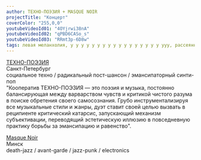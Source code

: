 ```yaml
---
author: ТЕХНО-ПОЭЗИЯ + MASQUE NOIR
projectTitle: "Концерт"
coverColor: "255,0,0"
youtubeVideoId01: "4OYjrwi38nA"
youtubeVideoId02: "qPBD6CASo_s"
youtubeVideoId03: "RRmt3p-6D8w"
tags: левая меланхолия, у у у у у у у у у у у у у у у у у ууу, рассеянная коллективность, социальная хореография, все всем, вчерашний неотчужденный праздник
---
```

[ТЕХНО-ПОЭЗИЯ][1]  
Санкт-Петербург  
социальное техно / радикальный пост-шансон / эмансипаторный синти-поп  
"Кооператив ТЕХНО-ПОЭЗИЯ — это поэзия и музыка, постоянно балансирующая между варварством чувств и критикой чистого разума в поиске обретения своего самосознания. Грубо инструментализируя все музыкальные стили и жанры, дуэт ставит своей целью вызвать в реципиенте критический катарсис, запускающий механизм субъективации, переводящий эстетическую иллюзию в повседневную практику борьбы за эмансипацию и равенство".

[Masque Noir][2]  
Минск  
death-jazz / avant-garde / jazz-punk / electronics

[1]:	https://soundcloud.com/tehno-poezia
[2]:	https://soundcloud.com/death-jazz
